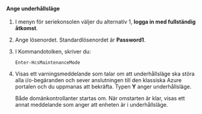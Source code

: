 <!--author=SharS last changed: 12/01/15-->

#### <a name="to-enter-maintenance-mode"></a>Ange underhållsläge
1. I menyn för seriekonsolen väljer du alternativ 1, **logga in med fullständig åtkomst**.
2. Ange lösenordet. Standardlösenordet är **Password1**.
3. I Kommandotolken, skriver du:
   
     `Enter-HcsMaintenanceMode`
4. Visas ett varningsmeddelande som talar om att underhållsläge ska störa alla i/o-begäranden och sever anslutningen till den klassiska Azure portalen och du uppmanas att bekräfta. Typen **Y** anger underhållsläge.
   
    Både domänkontrollanter startas om. När omstarten är klar, visas ett annat meddelande som anger att enheten är i underhållsläge.

